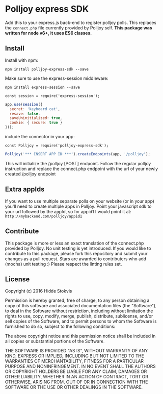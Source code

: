 # Polljoy express SDK

Add this to your express.js back-end to register polljoy polls. This replaces the ```connect.php``` file currently provided by Polljoy self. **This package was written for node v6+, it uses ES6 classes.**

## Install

Install with npm:

```npm install polljoy-express-sdk --save```

Make sure to use the express-session middleware:

```npm install express-session --save```

```const session = require('express-session');```

```javascript
app.use(session({
  secret: 'keyboard cat',
  resave: false,
  saveUninitialized: true,
  cookie: { secure: true }
}));
```

include the connector in your app:

```const Polljoy = require('polljoy-express-sdk');```

```javascript
Polljoy('*** INSERT APP ID ***').createEndpoints(app, '/polljoy');
```

This will initialize the /polljoy [POST] endpoint. Follow the regular polljoy instruction and replace the connect.php endpoint with the url of your newly created /polljoy endpoint

## Extra appIds

If you want to use multiple separate polls on your website (or in your app) you'll need to create multiple apps in Polljoy. Point your javascript sdk to your url followed by the appId, so for appid1 I would point it at: ```http://mybackend.com/polljoy/appid1```

## Contribute

This package is more or less an exact translation of the connect.php provided by Polljoy. No unit testing is yet introduced. If you would like to contribute to this package, please fork this repository and submit your changes as a pull request. Stars are awarded to contributers who add (mocha) unit testing :) Please respect the linting rules set.

## License

Copyright (c) 2016 Hidde Stokvis

Permission is hereby granted, free of charge, to any person obtaining a copy of this software and associated documentation files (the "Software"), to deal in the Software without restriction, including without limitation the rights to use, copy, modify, merge, publish, distribute, sublicense, and/or sell copies of the Software, and to permit persons to whom the Software is furnished to do so, subject to the following conditions:

The above copyright notice and this permission notice shall be included in all copies or substantial portions of the Software.

THE SOFTWARE IS PROVIDED "AS IS", WITHOUT WARRANTY OF ANY KIND, EXPRESS OR IMPLIED, INCLUDING BUT NOT LIMITED TO THE WARRANTIES OF MERCHANTABILITY, FITNESS FOR A PARTICULAR PURPOSE AND NONINFRINGEMENT. IN NO EVENT SHALL THE AUTHORS OR COPYRIGHT HOLDERS BE LIABLE FOR ANY CLAIM, DAMAGES OR OTHER LIABILITY, WHETHER IN AN ACTION OF CONTRACT, TORT OR OTHERWISE, ARISING FROM, OUT OF OR IN CONNECTION WITH THE SOFTWARE OR THE USE OR OTHER DEALINGS IN THE SOFTWARE.
